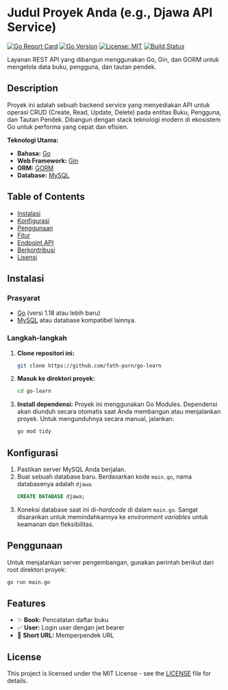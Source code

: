 # Judul Proyek Anda (e.g., Djawa API Service)

[![Go Report Card](https://goreportcard.com/badge/github.com/fath-purn/go-learn)](https://goreportcard.com/report/github.com/fath-purn/go-learn)
[![Go Version](https://img.shields.io/badge/go%20version-%3E=1.18-blue.svg)](https://golang.org/dl/)
[![License: MIT](https://img.shields.io/badge/License-MIT-yellow.svg)](https://opensource.org/licenses/MIT)
[![Build Status](https://github.com/fath-purn/go-learn/actions/workflows/go.yml/badge.svg)](https://github.com/fath-purn/go-learn/actions)

Layanan REST API yang dibangun menggunakan Go, Gin, dan GORM untuk mengelola data buku, pengguna, dan tautan pendek.

## Description

Proyek ini adalah sebuah backend service yang menyediakan API untuk operasi CRUD (Create, Read, Update, Delete) pada entitas Buku, Pengguna, dan Tautan Pendek. Dibangun dengan stack teknologi modern di ekosistem Go untuk performa yang cepat dan efisien.

**Teknologi Utama:**
- **Bahasa:** [Go](https://golang.org/)
- **Web Framework:** [Gin](https://gin-gonic.com/)
- **ORM:** [GORM](https://gorm.io/)
- **Database:** [MySQL](https://www.mysql.com/)

## Table of Contents

- [Instalasi](#instalasi)
- [Konfigurasi](#konfigurasi)
- [Penggunaan](#penggunaan)
- [Fitur](#fitur)
- [Endpoint API](#endpoint-api)
- [Berkontribusi](#berkontribusi)
- [Lisensi](#lisensi)

## Instalasi

### Prasyarat

- [Go](https://golang.org/dl/) (versi 1.18 atau lebih baru)
- [MySQL](https://dev.mysql.com/downloads/installer/) atau database kompatibel lainnya.

### Langkah-langkah

1.  **Clone repositori ini:**
    ```bash
    git clone https://github.com/fath-purn/go-learn
    ```

2.  **Masuk ke direktori proyek:**
    ```bash
    cd go-learn
    ```

3.  **Install dependensi:**
    Proyek ini menggunakan Go Modules. Dependensi akan diunduh secara otomatis saat Anda membangun atau menjalankan proyek. Untuk mengunduhnya secara manual, jalankan:
    ```bash
    go mod tidy
    ```

## Konfigurasi

1.  Pastikan server MySQL Anda berjalan.
2.  Buat sebuah database baru. Berdasarkan kode `main.go`, nama databasenya adalah `djawa`.
    ```sql
    CREATE DATABASE djawa;
    ```
3.  Koneksi database saat ini di-*hardcode* di dalam `main.go`. Sangat disarankan untuk memindahkannya ke *environment variables* untuk keamanan dan fleksibilitas.

## Penggunaan

Untuk menjalankan server pengembangan, gunakan perintah berikut dari root direktori proyek:
```bash
go run main.go
```

## Features

- ✨ **Book:** Pencatatan daftar buku
- ✅ **User:** Login user dengan jwt bearer
- 🚀 **Short URL:** Memperpendek URL

## License

This project is licensed under the MIT License - see the [LICENSE](LICENSE) file for details.